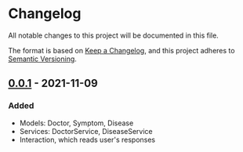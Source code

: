 # Changelog
All notable changes to this project will be documented in this file.

The format is based on [Keep a Changelog](https://keepachangelog.com/en/1.0.0/),
and this project adheres to [Semantic Versioning](https://semver.org/spec/v2.0.0.html).

## [0.0.1] - 2021-11-09
### Added
- Models: Doctor, Symptom, Disease
- Services: DoctorService, DiseaseService
- Interaction, which reads user's responses

[0.0.1]: https://github.com/kibrq/se-practice/releases/tag/v0.1.0
